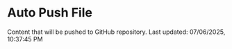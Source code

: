 # Auto Push File

Content that will be pushed to GitHub repository.
Last updated: 07/06/2025, 10:37:45 PM
